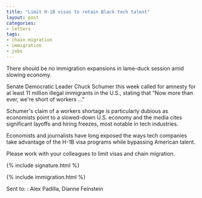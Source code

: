 ```yaml
---
title: "Limit H-1B visas to retain Black tech talent"
layout: post
categories:
- letters
tags:
- chain migration
- immigration
- jobs
---
```


There should be no immigration expansions in lame-duck session amid slowing economy.

Senate Democratic Leader Chuck Schumer this week called for amnesty for at least 11 million illegal immigrants in the U.S., stating that "Now more than ever, we're short of workers ..."

Schumer's claim of a workers shortage is particularly dubious as economists point to a slowed-down U.S. economy and the media cites significant layoffs and hiring freezes, most notable in tech industries.

Economists and journalists have long exposed the ways tech companies take advantage of the H-1B visa programs while bypassing American talent.

Please work with your colleagues to limit visas and chain migration.

{% include signature.html %}

{% include immigration.html %}

Sent to:
: Alex Padilla, Dianne Feinstein
